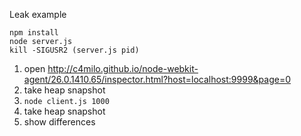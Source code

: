 Leak example

```shell
npm install
node server.js
kill -SIGUSR2 (server.js pid)
```

1. open http://c4milo.github.io/node-webkit-agent/26.0.1410.65/inspector.html?host=localhost:9999&page=0
2. take heap snapshot
3. `node client.js 1000`
4. take heap snapshot
5. show differences

